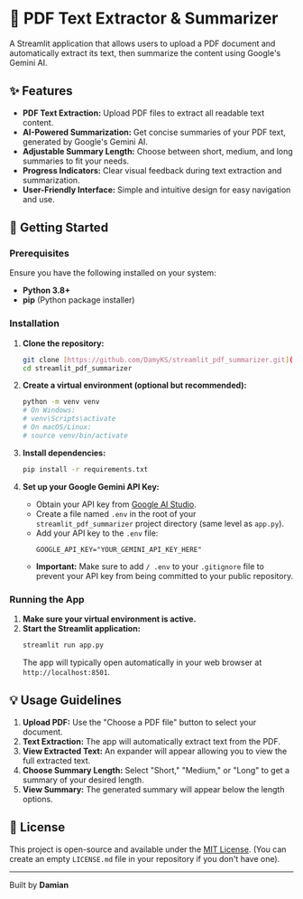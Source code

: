 # 📄 PDF Text Extractor & Summarizer

A Streamlit application that allows users to upload a PDF document and automatically extract its text, then summarize the content using Google's Gemini AI.

## ✨ Features

* **PDF Text Extraction:** Upload PDF files to extract all readable text content.
* **AI-Powered Summarization:** Get concise summaries of your PDF text, generated by Google's Gemini AI.
* **Adjustable Summary Length:** Choose between short, medium, and long summaries to fit your needs.
* **Progress Indicators:** Clear visual feedback during text extraction and summarization.
* **User-Friendly Interface:** Simple and intuitive design for easy navigation and use.

## 🚀 Getting Started

### Prerequisites

Ensure you have the following installed on your system:

* **Python 3.8+**
* **pip** (Python package installer)

### Installation

1.  **Clone the repository:**
    ```bash
    git clone [https://github.com/DamyKS/streamlit_pdf_summarizer.git](https://github.com/DamyKS/streamlit_pdf_summarizer.git) # Adjust if your repo name is different
    cd streamlit_pdf_summarizer
    ```

2.  **Create a virtual environment (optional but recommended):**
    ```bash
    python -m venv venv
    # On Windows:
    # venv\Scripts\activate
    # On macOS/Linux:
    # source venv/bin/activate
    ```

3.  **Install dependencies:**
    ```bash
    pip install -r requirements.txt
    ```

4.  **Set up your Google Gemini API Key:**
    * Obtain your API key from [Google AI Studio](https://aistudio.google.com/app/apikey).
    * Create a file named `.env` in the root of your `streamlit_pdf_summarizer` project directory (same level as `app.py`).
    * Add your API key to the `.env` file:
        ```
        GOOGLE_API_KEY="YOUR_GEMINI_API_KEY_HERE"
        ```
    * **Important:** Make sure to add `/ .env` to your `.gitignore` file to prevent your API key from being committed to your public repository.

### Running the App

1.  **Make sure your virtual environment is active.**
2.  **Start the Streamlit application:**
    ```bash
    streamlit run app.py
    ```
    The app will typically open automatically in your web browser at `http://localhost:8501`.

## 💡 Usage Guidelines

1.  **Upload PDF:** Use the "Choose a PDF file" button to select your document.
2.  **Text Extraction:** The app will automatically extract text from the PDF.
3.  **View Extracted Text:** An expander will appear allowing you to view the full extracted text.
4.  **Choose Summary Length:** Select "Short," "Medium," or "Long" to get a summary of your desired length.
5.  **View Summary:** The generated summary will appear below the length options.

## 📄 License

This project is open-source and available under the [MIT License](LICENSE.md). (You can create an empty `LICENSE.md` file in your repository if you don't have one).

---

Built by **Damian**

